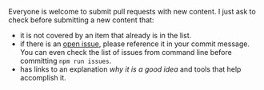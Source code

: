 Everyone is welcome to submit pull requests with new content.
I just ask to check before submitting a new content that:

* it is not covered by an item that already is in the list.
* if there is an [open issue](https://github.com/bahmutov/npm-module-checklist/issues),
  please reference it in your commit message.
  You can even check the list of issues from command line before committing `npm run issues`.
* has links to an explanation *why it is a good idea* and tools that help accomplish it.
